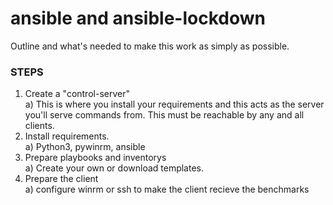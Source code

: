 # ansible and ansible-lockdown

Outline and what's needed to make this work as simply as possible.


### STEPS
1. Create a "control-server"  
	a) This is where you install your requirements and this acts as the server you'll serve commands from. This must be reachable by any and all clients.  
2. Install requirements.  
	a) Python3, pywinrm, ansible  
3. Prepare playbooks and inventorys  
	a) Create your own or download templates.  
4. Prepare the client  
	a) configure winrm or ssh to make the client recieve the benchmarks  